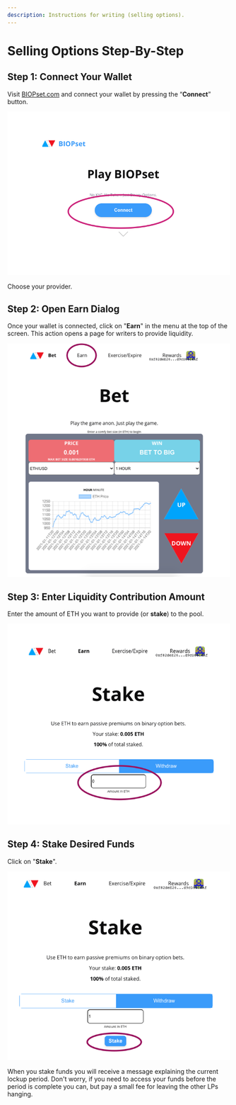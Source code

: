 ```yaml
---
description: Instructions for writing (selling options).
---
```


# Selling Options Step-By-Step



## Step 1: Connect Your Wallet

Visit [BIOPset.com](http://biopset.com/) and connect your wallet by pressing the “**Connect**” button. 

 ![1](https://github.com/BIOPset/gitbook/raw/main/1.png)

Choose your provider.

## Step 2: Open Earn Dialog

Once your wallet is connected, click on "**Earn**" in the menu at the top of the screen. This action opens a page for writers to provide liquidity.

![](https://github.com/BIOPset/gitbook/raw/main/lp2.png)

## Step 3: Enter Liquidity Contribution Amount

Enter the amount of ETH you want to provide \(or **stake**\) to the pool.

![enter the amount you want to stake](https://github.com/BIOPset/gitbook/raw/main/lp3.png)

## Step 4: Stake Desired Funds

Click on "**Stake**".

![Press button and send transaction in wallet to confirm stake](https://github.com/BIOPset/gitbook/raw/main/lp4.png)

When you stake funds you will receive a message explaining the current lockup period. Don't worry, if you need to access your funds before the period is complete you can, but pay a small fee for leaving the other LPs hanging.

